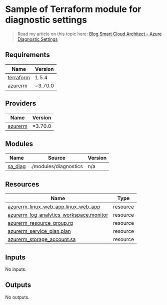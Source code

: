 # Sample of Terraform module for diagnostic settings

> Read my article on this topic here:  [Blog Smart Cloud Architect - Azure Diagnostic Settings](https://blog.smartcloudarchitect.fr/terraform-module-azure-diagnostic-settings)

<!-- BEGIN_TF_DOCS -->
## Requirements

| Name | Version |
|------|---------|
| <a name="requirement_terraform"></a> [terraform](#requirement\_terraform) | 1.5.4 |
| <a name="requirement_azurerm"></a> [azurerm](#requirement\_azurerm) | =3.70.0 |

## Providers

| Name | Version |
|------|---------|
| <a name="provider_azurerm"></a> [azurerm](#provider\_azurerm) | =3.70.0 |

## Modules

| Name | Source | Version |
|------|--------|---------|
| <a name="module_sa_diag"></a> [sa\_diag](#module\_sa\_diag) | ./modules/diagnostics | n/a |

## Resources

| Name | Type |
|------|------|
| [azurerm_linux_web_app.linux_web_app](https://registry.terraform.io/providers/hashicorp/azurerm/3.70.0/docs/resources/linux_web_app) | resource |
| [azurerm_log_analytics_workspace.monitor](https://registry.terraform.io/providers/hashicorp/azurerm/3.70.0/docs/resources/log_analytics_workspace) | resource |
| [azurerm_resource_group.rg](https://registry.terraform.io/providers/hashicorp/azurerm/3.70.0/docs/resources/resource_group) | resource |
| [azurerm_service_plan.plan](https://registry.terraform.io/providers/hashicorp/azurerm/3.70.0/docs/resources/service_plan) | resource |
| [azurerm_storage_account.sa](https://registry.terraform.io/providers/hashicorp/azurerm/3.70.0/docs/resources/storage_account) | resource |

## Inputs

No inputs.

## Outputs

No outputs.
<!-- END_TF_DOCS -->